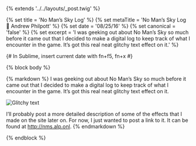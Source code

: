 {% extends '../../layouts/_post.twig' %}

{% set title = 'No Man’s Sky Log' %}
{% set metaTitle = 'No Man’s Sky Log 📓 Andrew Philpott' %}
{% set date = '08/25/16' %}
{% set canonical = 'false' %}
{% set excerpt = 'I was geeking out about No Man’s Sky so much before it came out that I decided to make a digital log to keep track of what I encounter in the game. It’s got this real neat glitchy text effect on it.' %}

{# In Sublime, insert current date with fn+f5, fn+x #}

{% block body %}

{% markdown %}
I was geeking out about No Man’s Sky so much before it came out that I decided to make a digital log to keep track of what I encounter in the game. It’s got this real neat glitchy text effect on it.

<img class="screenshot" src="https://ln.syncusercontentpro.com/mfs-60:db1d670037db6ab7555bc0e3a569b404=============================/p/glitch.gif?allowdd=0&datakey=pIkiM0DXQWHsh0Q3tzXmDsVtMxTl1sclWx3CBvITHh+TQDTMw0Y94rMQNK+N7yIImr5DAtqUtdvQFBjLUnpoT+hASSKr3S0b8kTcr4CeEjyUzx3YfTyZ1Rx+mYQ3sg0wYNOLtqtZApw0Z0BlaoY+EtIRTgjmtHsez/GPGILiSrB8WMbRsYj7TCfQXANMy2ZhVpm9Vp/u45w/YaJDBldwbE99iPaJxd+7lK/XfJYtyDSrZCA+gjlQsDExuv1fSxXth+SXxs7SRVOrPgG2gSv2Lo4wXfwDNQFJtjB0C1XvNDcV3fDLOmSIBM8xOf6KybPUJoYLlTewDyEjlFhDhalC9A&engine=ln-2.12.2&errurl=V4kxNeG708bCLH6bmyiJC1kUUEA/jhrd1O01RtuerU268f1pT9F4OASrEIyEJvwesvQ7PFC6YJ0/FZbdabe0i6yfNRAfxhAoq7G4U+kGS9I3pixM4eTnXHtRfm4CrIyZA8VzhlVnUjQTX+OVFnaAwaXDUjSFXuhKK8vK6isJ+CEk3GVSCVw59I5wWfyi9oNVghyvkfVR/d2Y//ntY2mJVmSxJ/86Je1580BB8Xj3PvlEY/5/nKsCXePpFJZv6uRpnV3CCqyIzKp6xP/LgxPXrcr1gQ+lwN28o7UucesZybgYJ4BRpdUjG2HYkMJBCkhjpWx65/PFoAO7uKAkfr2kwQ==&header1=Q29udGVudC1UeXBlOiBpbWFnZS9naWY&header2=Q29udGVudC1EaXNwb3NpdGlvbjogaW5saW5lOyBmaWxlbmFtZT0iZ2xpdGNoLmdpZiI7ZmlsZW5hbWUqPVVURi04JydnbGl0Y2guZ2lmOw&ipaddress=f45970278b8c7a75dab1a1052ad93cd85631b8c2&linkcachekey=eef7e4f80&linkoid=281000002&mode=100&sharelink_id=7291601390002&timestamp=1529246240135&uagent=1a7d21558369e50cf5a97aa0d276f12e7916af82&signature=ff68d93c69ef63fd4ccd42e54b44a38f2720a14a&cachekey=60:db1d670037db6ab7555bc0e3a569b404=============================" alt="Glitchy text" />

I’ll probably post a more detailed description of some of the effects that I made on the site later on. For now, I just wanted to post a link to it. It can be found at http://nms.alp.onl.
{% endmarkdown %}

{% endblock %}
